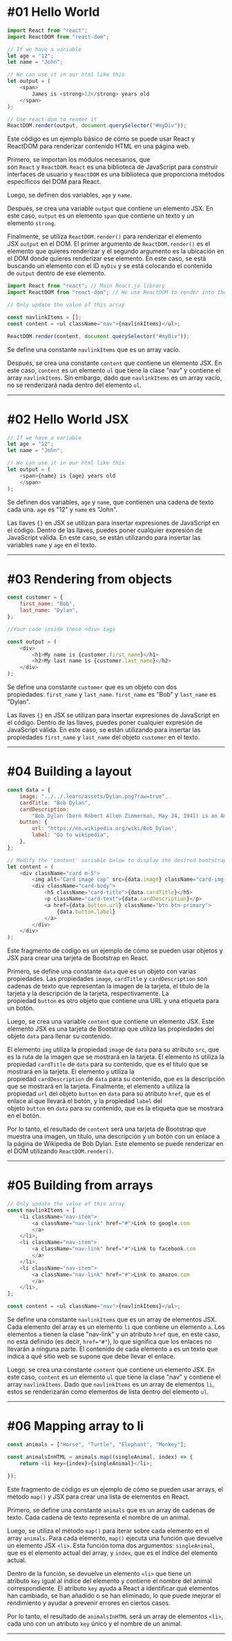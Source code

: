 <h1>#01 Hello World</h1>

```js
import React from "react";
import ReactDOM from "react-dom";

// If we have a variable
let age = "12";
let name = "John";

// We can use it in our html like this
let output = (
    <span>
        James is <strong>12</strong> years old
    </span>
);

// Use react-dom to render it
ReactDOM.render(output, document.querySelector("#myDiv"));
```

Este código es un ejemplo básico de cómo se puede usar React y ReactDOM para renderizar contenido HTML en una página web.

Primero, se importan los módulos necesarios, que son `React` y `ReactDOM`. `React` es una biblioteca de JavaScript para construir interfaces de usuario y `ReactDOM` es una biblioteca que proporciona métodos específicos del DOM para React.

Luego, se definen dos variables, `age` y `name`.

Después, se crea una variable `output` que contiene un elemento JSX. En este caso, `output` es un elemento `span` que contiene un texto y un elemento `strong`.

Finalmente, se utiliza `ReactDOM.render()` para renderizar el elemento JSX `output` en el DOM. El primer argumento de `ReactDOM.render()` es el elemento que quieres renderizar y el segundo argumento es la ubicación en el DOM donde quieres renderizar ese elemento. En este caso, se está buscando un elemento con el ID `myDiv` y se está colocando el contenido de `output` dentro de ese elemento.

```js
import React from "react"; // Main React.js library
import ReactDOM from "react-dom"; // We use ReactDOM to render into the DOM

// Only update the value of this array

const navlinkItems = [];
const content = <ul className="nav">{navlinkItems}</ul>;

ReactDOM.render(content, document.querySelector("#myDiv"));
```

Se define una constante `navlinkItems` que es un array vacío.

Después, se crea una constante `content` que contiene un elemento JSX. En este caso, `content` es un elemento `ul` que tiene la clase "nav" y contiene el array `navlinkItems`. Sin embargo, dado que `navlinkItems` es un array vacío, no se renderizará nada dentro del elemento `ul`.

---
<h1>#02 Hello World JSX</h1>

```js
// If we have a variable
let age = "12";
let name = "John";

// We can use it in our html like this
let output = (
    <span>{name} is {age} years old
    </span>
);
```

Se definen dos variables, `age` y `name`, que contienen una cadena de texto cada una. `age` es "12" y `name` es "John".

Las llaves `{}` en JSX se utilizan para insertar expresiones de JavaScript en el código. Dentro de las llaves, puedes poner cualquier expresión de JavaScript válida. En este caso, se están utilizando para insertar las variables `name` y `age` en el texto.

---
<h1>#03 Rendering from objects</h1>

```js
const customer = {
    first_name: "Bob",
    last_name: "Dylan",
};

//Your code inside these <div> tags

const output = (
    <div>
        <h1>My name is {customer.first_name}</h1>
        <h2>My last name is {customer.last_name}</h2>
    </div>
);
```

Se define una constante `customer` que es un objeto con dos propiedades: `first_name` y `last_name`. `first_name` es "Bob" y `last_name` es "Dylan".

Las llaves `{}` en JSX se utilizan para insertar expresiones de JavaScript en el código. Dentro de las llaves, puedes poner cualquier expresión de JavaScript válida. En este caso, se están utilizando para insertar las propiedades `first_name` y `last_name` del objeto `customer` en el texto.

---
<h1>#04 Building a layout</h1>

```js
const data = {
    image: "../../.learn/assets/Dylan.png?raw=true",
    cardTitle: "Bob Dylan",
    cardDescription:
        "Bob Dylan (born Robert Allen Zimmerman, May 24, 1941) is an American singer-songwriter, author, and artist who has been an influential figure in popular music and culture for more than five decades.",
    button: {
        url: "https://en.wikipedia.org/wiki/Bob_Dylan",
        label: "Go to wikipedia",
    },
};

// Modify the 'content' variable below to display the desired bootstrap card
let content = (
    <div className="card m-5">
        <img alt="Card image cap" src={data.image} className="card-img-top" />
        <div className="card-body">
            <h5 className="card-title">{data.cardTitle}</h5>
            <p className="card-text">{data.cardDescription}</p>
            <a href={data.button.url} className="btn btn-primary">
                {data.button.label}
            </a>
        </div>
    </div>
);
```

Este fragmento de código es un ejemplo de cómo se pueden usar objetos y JSX para crear una tarjeta de Bootstrap en React.

Primero, se define una constante `data` que es un objeto con varias propiedades. Las propiedades `image`, `cardTitle` y `cardDescription` son cadenas de texto que representan la imagen de la tarjeta, el título de la tarjeta y la descripción de la tarjeta, respectivamente. La propiedad `button` es otro objeto que contiene una URL y una etiqueta para un botón.

Luego, se crea una variable `content` que contiene un elemento JSX. Este elemento JSX es una tarjeta de Bootstrap que utiliza las propiedades del objeto `data` para llenar su contenido.

El elemento `img` utiliza la propiedad `image` de `data` para su atributo `src`, que es la ruta de la imagen que se mostrará en la tarjeta. El elemento `h5` utiliza la propiedad `cardTitle` de `data` para su contenido, que es el título que se mostrará en la tarjeta. El elemento `p` utiliza la propiedad `cardDescription` de `data` para su contenido, que es la descripción que se mostrará en la tarjeta. Finalmente, el elemento `a` utiliza la propiedad `url` del objeto `button` en `data` para su atributo `href`, que es el enlace al que llevará el botón, y la propiedad `label` del objeto `button` en `data` para su contenido, que es la etiqueta que se mostrará en el botón.

Por lo tanto, el resultado de `content` será una tarjeta de Bootstrap que muestra una imagen, un título, una descripción y un botón con un enlace a la página de Wikipedia de Bob Dylan. Este elemento se puede renderizar en el DOM utilizando `ReactDOM.render()`.

---
<h1>#05 Building from arrays</h1>

```js
// Only update the value of this array
const navlinkItems = [
    <li className="nav-item">
        <a className="nav-link" href="#">Link to google.com
        </a>
    </li>,
    <li className="nav-item">
        <a className="nav-link" href="#">Link to facebook.com
        </a>
    </li>,
    <li className="nav-item">
        <a className="nav-link" href="#">Link to amazon.com
        </a>
    </li>,
];

const content = <ul className="nav">{navlinkItems}</ul>;
```

Se define una constante `navlinkItems` que es un array de elementos JSX. Cada elemento del array es un elemento `li` que contiene un elemento `a`. Los elementos `a` tienen la clase "nav-link" y un atributo `href` que, en este caso, no está definido (es decir, `href="#"`), lo que significa que los enlaces no llevarán a ninguna parte. El contenido de cada elemento `a` es un texto que indica a qué sitio web se supone que debe llevar el enlace.

Luego, se crea una constante `content` que contiene un elemento JSX. En este caso, `content` es un elemento `ul` que tiene la clase "nav" y contiene el array `navlinkItems`. Dado que `navlinkItems` es un array de elementos `li`, estos se renderizarán como elementos de lista dentro del elemento `ul`.

---
<h1>#06 Mapping array to li</h1>

```js
const animals = ["Horse", "Turtle", "Elephant", "Monkey"];

const animalsInHTML = animals.map((singleAnimal, index) => {
    return <li key={index}>{singleAnimal}</li>;

});
```

Este fragmento de código es un ejemplo de cómo se pueden usar arrays, el método `map()` y JSX para crear una lista de elementos en React.

Primero, se define una constante `animals` que es un array de cadenas de texto. Cada cadena de texto representa el nombre de un animal.

Luego, se utiliza el método `map()` para iterar sobre cada elemento en el array `animals`. Para cada elemento, `map()` ejecuta una función que devuelve un elemento JSX `<li>`. Esta función toma dos argumentos: `singleAnimal`, que es el elemento actual del array, y `index`, que es el índice del elemento actual.

Dentro de la función, se devuelve un elemento `<li>` que tiene un atributo `key` igual al índice del elemento y contiene el nombre del animal correspondiente. El atributo `key` ayuda a React a identificar qué elementos han cambiado, se han añadido o se han eliminado, lo que puede mejorar el rendimiento y ayudar a prevenir errores en ciertos casos.

Por lo tanto, el resultado de `animalsInHTML` será un array de elementos `<li>`, cada uno con un atributo `key` único y el nombre de un animal.

---
